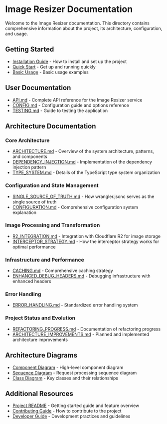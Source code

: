 # Image Resizer Documentation

Welcome to the Image Resizer documentation. This directory contains comprehensive information about the project, its architecture, configuration, and usage.

## Getting Started

- [Installation Guide](../README.md#installation) - How to install and set up the project
- [Quick Start](../README.md#quick-start) - Get up and running quickly
- [Basic Usage](../README.md#usage) - Basic usage examples

## User Documentation

- [API.md](API.md) - Complete API reference for the Image Resizer service
- [CONFIG.md](CONFIG.md) - Configuration guide and options reference
- [TESTING.md](TESTING.md) - Guide to testing the application

## Architecture Documentation

### Core Architecture

- [ARCHITECTURE.md](architecture/ARCHITECTURE.md) - Overview of the system architecture, patterns, and components
- [DEPENDENCY_INJECTION.md](architecture/DEPENDENCY_INJECTION.md) - Implementation of the dependency injection pattern
- [TYPE_SYSTEM.md](architecture/TYPE_SYSTEM.md) - Details of the TypeScript type system organization

### Configuration and State Management

- [SINGLE_SOURCE_OF_TRUTH.md](architecture/SINGLE_SOURCE_OF_TRUTH.md) - How wrangler.jsonc serves as the single source of truth
- [CONFIGURATION.md](architecture/CONFIGURATION.md) - Comprehensive configuration system explanation

### Image Processing and Transformation

- [R2_INTEGRATION.md](architecture/R2_INTEGRATION.md) - Integration with Cloudflare R2 for image storage
- [INTERCEPTOR_STRATEGY.md](architecture/INTERCEPTOR_STRATEGY.md) - How the interceptor strategy works for optimal performance

### Infrastructure and Performance

- [CACHING.md](architecture/CACHING.md) - Comprehensive caching strategy
- [ENHANCED_DEBUG_HEADERS.md](architecture/ENHANCED_DEBUG_HEADERS.md) - Debugging infrastructure with enhanced headers

### Error Handling

- [ERROR_HANDLING.md](architecture/ERROR_HANDLING.md) - Standardized error handling system

### Project Status and Evolution

- [REFACTORING_PROGRESS.md](architecture/REFACTORING_PROGRESS.md) - Documentation of refactoring progress
- [ARCHITECTURE_IMPROVEMENTS.md](architecture/ARCHITECTURE_IMPROVEMENTS.md) - Planned and implemented architecture improvements

## Architecture Diagrams

- [Component Diagram](architecture/diagrams/component.png) - High-level component diagram
- [Sequence Diagram](architecture/diagrams/sequence.png) - Request processing sequence diagram
- [Class Diagram](architecture/diagrams/class.png) - Key classes and their relationships

## Additional Resources

- [Project README](../README.md) - Getting started guide and feature overview
- [Contributing Guide](../CONTRIBUTING.md) - How to contribute to the project
- [Developer Guide](DEVELOPER.md) - Development practices and guidelines